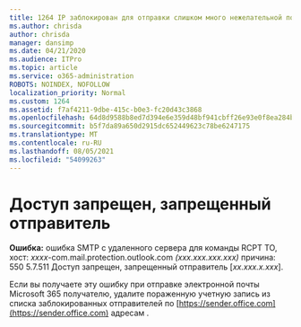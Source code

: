 ```yaml
---
title: 1264 IP заблокирован для отправки слишком много нежелательной почты (550 5.7.51)
ms.author: chrisda
author: chrisda
manager: dansimp
ms.date: 04/21/2020
ms.audience: ITPro
ms.topic: article
ms.service: o365-administration
ROBOTS: NOINDEX, NOFOLLOW
localization_priority: Normal
ms.custom: 1264
ms.assetid: f7af4211-9dbe-415c-b0e3-fc20d43c3868
ms.openlocfilehash: 64d8d9588b8ed7d394e6e359d48bf941cbff26e93e0f8ea284bf3b6688400b3f
ms.sourcegitcommit: b5f7da89a650d2915dc652449623c78be6247175
ms.translationtype: MT
ms.contentlocale: ru-RU
ms.lasthandoff: 08/05/2021
ms.locfileid: "54099263"
---
```

# <a name="access-denied-banned-sender"></a>Доступ запрещен, запрещенный отправитель

 **Ошибка:** ошибка SMTP с удаленного сервера для команды RCPT TO, хост: *xxxx*-com.mail.protection.outlook.com *(xxx.xxx.xxx.xxx)* причина: 550 5.7.511 Доступ запрещен, запрещенный отправитель [*xx.xxx.x.xxx*]. 

Если вы получаете эту ошибку при отправке электронной почты Microsoft 365 получателю, удалите пораженную учетную запись из списка заблокированных отправителей по [https://sender.office.com](https://sender.office.com) адресам .
